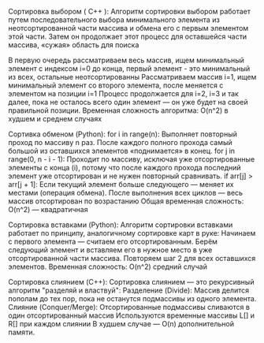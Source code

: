 Сортировка выбором ( C++ ):
Алгоритм сортировки выбором работает путем последовательного выбора минимального элемента из неотсортированной части массива и обмена его с первым элементом этой части. Затем он продолжает этот процесс для оставшейся части массива, «сужая» область для поиска

В первую очередь рассматриваем весь массив, ищем минимальный элемент с индексом i=0 до конца, первый элемент - это минимальный из всех, остальные неотсортированны 
Рассматриваем массив i=1, ищем минимальный элемент со второго элемента, после меняется с элементом на позиции i=1 
Процесс продолжается для i=2, i=3 и так далее, пока не осталось всего один элемент — он уже будет на своей правильной позиции.
Временная сложность алгоритма: O(n^2) в худшем и среднем случаях

Сортивка обменом (Python):
for i in range(n): Выполняет повторный проход по массиву n раз. После каждого полного прохода самый большой из оставшихся элементов «поднимается» в конец.
for j in range(0, n - i - 1): Проходит по массиву, исключая уже отсортированные элементы с конца (i), потому что после каждого прохода последний элемент уже отсортирован и не нужен повторный сравнивать.
if arr[j] > arr[j + 1]: Если текущий элемент больше следующего — меняет их местами (операция обмена).
После выполнения всех циклов — весь массив отсортирован по возрастанию
Общая временная сложность: O(n^2) — квадратичная 

Сортировка вставками (Python):
Алгоритм сортировки вставками работает по принципу, аналогичному сортировке карт в руке:
Начинаем с первого элемента — считаем его отсортированным.
Берём следующий элемент и вставляем его в нужное место в уже отсортированной части массива.
Повторяем шаг 2 для всех оставшихся элементов.
Временная сложность: O(n^2) средний случай 

Сортировка слиянием (C++): 
Сортировка слиянием — это рекурсивный алгоритм "разделяй и властвуй":
Разделение (Divide): Массив делится пополам до тех пор, пока не останутся подмассивы из одного элемента.
Слияние (Conquer/Merge): Отсортированные подмассивы сливаются в один отсортированный массив
Используются временные массивы L[] и R[] при каждом слиянии
В худшем случае — O(n) дополнительной памяти.
